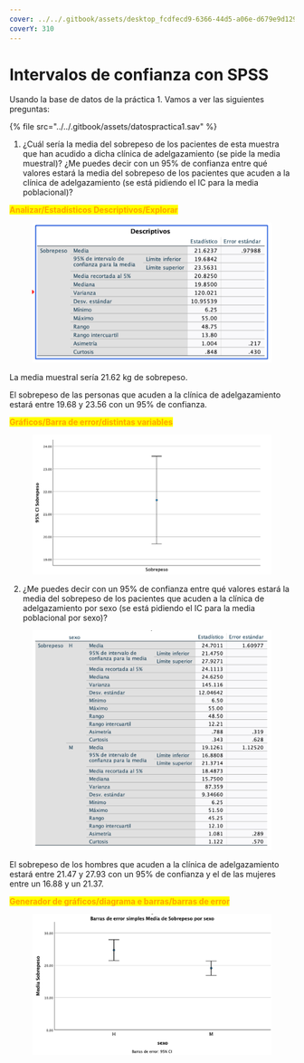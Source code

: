 ```yaml
---
cover: ../../.gitbook/assets/desktop_fcdfecd9-6366-44d5-a06e-d679e9d12920.jpg
coverY: 310
---
```


# Intervalos de confianza con SPSS

Usando la base de datos de la práctica 1. Vamos a ver las siguientes preguntas:

{% file src="../../.gitbook/assets/datospractica1.sav" %}

1.  ¿Cuál sería la media del sobrepeso de los pacientes de esta muestra que han acudido a dicha clínica de adelgazamiento (se pide la media muestral)? ¿Me puedes decir con un 95% de confianza entre qué valores estará la media del sobrepeso de los pacientes que acuden a la clínica de adelgazamiento (se está pidiendo el IC para la media poblacional)?&#x20;

    &#x20;

<mark style="color:orange;">**Analizar/Estadísticos Descriptivos/Explorar**</mark>

<figure><img src="../../.gitbook/assets/image (125).png" alt="" width="563"><figcaption></figcaption></figure>

La media muestral sería 21.62 kg de sobrepeso.

El sobrepeso de las personas que acuden a la clínica de adelgazamiento estará entre 19.68 y 23.56 con un 95% de confianza.

<mark style="color:orange;">**Gráficos/Barra de error/distintas variables**</mark>

<figure><img src="../../.gitbook/assets/image (129).png" alt="" width="563"><figcaption></figcaption></figure>

2. ¿Me puedes decir con un 95% de confianza entre qué valores estará la media del sobrepeso de los pacientes que acuden a la clínica de adelgazamiento por sexo (se está pidiendo el IC para la media poblacional por sexo)?

&#x20;

<figure><img src="../../.gitbook/assets/image (130).png" alt="" width="563"><figcaption></figcaption></figure>

El sobrepeso de los hombres que acuden a la clínica de adelgazamiento estará entre 21.47 y 27.93 con un 95% de confianza y el de las mujeres entre un 16.88 y un 21.37.

<mark style="color:orange;">**Generador de gráficos/diagrama e barras/barras de error**</mark>

<figure><img src="../../.gitbook/assets/image (131).png" alt="" width="563"><figcaption></figcaption></figure>
